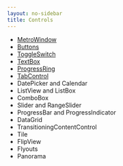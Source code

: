 ```yaml
---
layout: no-sidebar
title: Controls 
---
```

 - [MetroWindow](/controls/metro-window.html)
 - [Buttons](/controls/buttons.html)
 - [ToggleSwitch](/controls/toggle-switch.html)
 - [TextBox](/controls/textbox.html)
 - [ProgressRing](/controls/progress-ring.html)
 - [TabControl](/controls/tab-control.html)
 - DatePicker and Calendar
 - ListView and ListBox
 - ComboBox
 - Slider and RangeSlider
 - ProgressBar and ProgressIndicator
 - DataGrid
 - TransitioningContentControl
 - Tile
 - FlipView
 - Flyouts
 - Panorama

